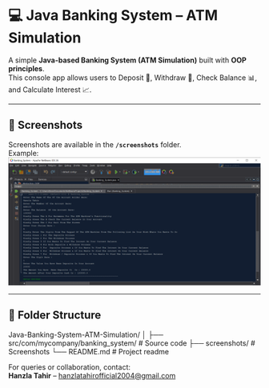 # 💻 Java Banking System – ATM Simulation  

A simple **Java-based Banking System (ATM Simulation)** built with **OOP principles**.  
This console app allows users to Deposit 🏦, Withdraw 💸, Check Balance 📊, and Calculate Interest 📈.  

---

## 📸 Screenshots  
Screenshots are available in the **`/screenshots`** folder.  
Example:  
![ATM Menu](screenshots/home.png)  

---

## 📂 Folder Structure  

Java-Banking-System-ATM-Simulation/
│
├── src/com/mycompany/banking_system/ # Source code
├── screenshots/ # Screenshots
└── README.md # Project readme


For queries or collaboration, contact:  
**Hanzla Tahir** – hanzlatahirofficial2004@gmail.com  



